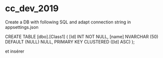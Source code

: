 # cc_dev_2019

Create a DB with following SQL and adapt connection string in appsettings.json

CREATE TABLE [dbo].[Class1] (
    [Id]   INT           NOT NULL,
    [name] NVARCHAR (50) DEFAULT (NULL) NULL,
    PRIMARY KEY CLUSTERED ([Id] ASC)
);

et insérer

